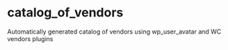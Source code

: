# catalog_of_vendors
Automatically generated catalog of vendors using wp_user_avatar and WC vendors plugins

